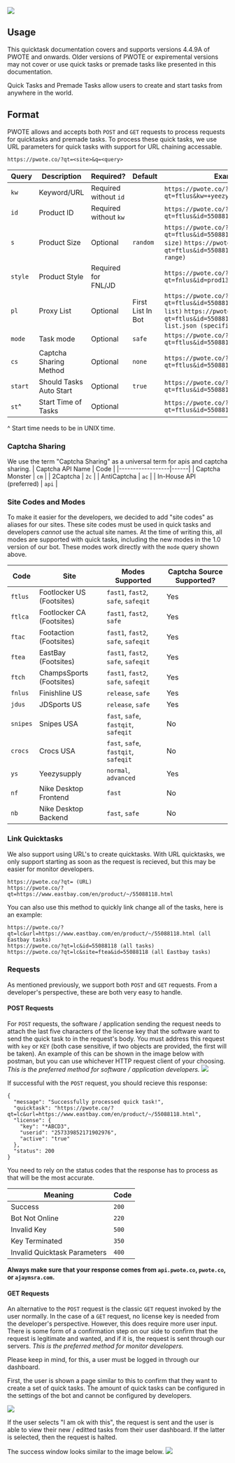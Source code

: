 ![](https://pbs.twimg.com/profile_banners/1123765884680585218/1596774649/1500x500)

## Usage
This quicktask documentation covers and supports versions 4.4.9A of PWOTE and onwards. Older versions of PWOTE or expiremental versions may not cover or use quick tasks or premade tasks like presented in this documentation. 

Quick Tasks and Premade Tasks allow users to create and start tasks from anywhere in the world. 


## Format
PWOTE allows and accepts both `POST` and `GET` requests to process requests for quicktasks and premade tasks. To process these quick tasks, we use URL parameters for quick tasks with support for URL chaining accessable. 

```http
https://pwote.co/?qt=<site>&q=<query>
```

|   Query   |  Description              | Required?              | Default              | Example |
|-----------|---------------------------|------------------------|----------------------|----------------------|
| `kw`      |  Keyword/URL              | Required without `id` |                      | `https://pwote.co/?qt=ftlus&kw=+yeezy,+350,+boost,-700` |
| `id`      |  Product ID               | Required without `kw` |                      | `https://pwote.co/?qt=ftlus&id=55088118`
| `s`       |  Product Size             | Optional               | `random`             | `https://pwote.co/?qt=ftlus&id=55088118&s=9.5 (single size)` `https://pwote.co/?qt=ftlus&id=55088118&s=7-10.5 (size range)` | 
| `style`   |  Product Style            | Required for FNL/JD      |                      | `https://pwote.co/?qt=fnlus&id=prod1360195&style=555088` |
| `pl`      |  Proxy List               | Optional               |  First List In Bot   | `https://pwote.co/?qt=ftlus&id=55088118&pl=1 (first list)` `https://pwote.co/?qt=ftlus&id=55088118&pl=proxy-list.json (specific)` |
| `mode`    |  Task mode                | Optional               |  `safe`              | `https://pwote.co/?qt=ftlus&id=55088118&mode=fast2` |
| `cs`      | Captcha Sharing Method    | Optional               |  `none`              | `https://pwote.co/?qt=ftlus&id=55088118&cs=cm` | 
| `start`   |  Should Tasks Auto Start  | Optional               |  `true`              | `https://pwote.co/?qt=ftlus&id=55088118&start=true` | 
| `st`^     |  Start Time of Tasks      | Optional               |                      | `https://pwote.co/?qt=ftlus&id=55088118&st=1610298110` | 
^ Start time needs to be in UNIX time. 

### Captcha Sharing
We use the term "Captcha Sharing" as a universal term for apis and captcha sharing. 
| Captcha API Name | Code | 
|------------------|------|
| Captcha Monster  | `cm` |
| 2Captcha         | `2c` | 
| AntiCaptcha      | `ac` | 
| In-House API (preferred) | `api` | 

### Site Codes and Modes
To make it easier for the developers, we decided to add "site codes" as aliases for our sites. These site codes must be used in quick tasks and developers *cannot* use the actual site names. At the time of writing this, all modes are supported with quick tasks, including the new modes in the 1.0 version of our bot. These modes work directly with the `mode` query shown above. 

| Code                | Site             | Modes Supported | Captcha Source Supported? |
|--------------------|-------------------|-------------------|-------------------|
| `ftlus` | Footlocker US (Footsites) | `fast1`, `fast2`, `safe`, `safeqit` | Yes | 
| `ftlca` | Footlocker CA (Footsites) | `fast1`, `fast2`, `safe` | Yes |
| `ftac` | Footaction (Footsites) | `fast1`, `fast2`, `safe`, `safeqit` | Yes | 
| `ftea` | EastBay (Footsites) | `fast1`, `fast2`, `safe`, `safeqit` | Yes | 
| `ftch` | ChampsSports (Footsites) | `fast1`, `fast2`, `safe`, `safeqit` | Yes | 
| `fnlus` | Finishline US | `release`, `safe` | Yes | 
| `jdus` | JDSports US | `release`, `safe` | Yes | 
| `snipes` | Snipes USA | `fast`, `safe`, `fastqit`, `safeqit` | No |
| `crocs` | Crocs USA | `fast`, `safe`, `fastqit`, `safeqit` | No |
| `ys` | Yeezysupply | `normal`, `advanced` | Yes |
| `nf` | Nike Desktop Frontend | `fast` | No |
| `nb` | Nike Desktop Backend | `fast`, `safe` | No | 

### Link Quicktasks
We also support using URL's to create quicktasks. With URL quicktasks, we only support starting as soon as the request is recieved, but this may be easier for monitor developers. 

```
https://pwote.co/?qt= (URL)
https://pwote.co/?qt=https://www.eastbay.com/en/product/~/55088118.html
```

You can also use this method to quickly link change all of the tasks, here is an example:
```
https://pwote.co/?qt=lc&url=https://www.eastbay.com/en/product/~/55088118.html (all Eastbay tasks)
https://pwote.co/?qt=lc&id=55088118 (all tasks)
https://pwote.co/?qt=lc&site=ftea&id=55088118 (all Eastbay tasks)
```

 ### Requests 
 As mentioned previously, we support both `POST` and `GET` requests. From a developer's perspective, these are both very easy to handle. 
 
 #### POST Requests
 For `POST` requests, the software / application sending the request needs to attach the last five characters of the license key that the software want to send the quick task to in the request's body. You must address this request with `key` or `KEY` (both case sensitive, if two objects are provided, the first will be taken). An example of this can be shown in the image below with postman, but you can use whichever HTTP request client of your choosing. *This is the preferred method for software / application developers.*
![](https://media.discordapp.net/attachments/702974537540698193/798018425296912404/unknown.png)

If successful with the `POST` request, you should recieve this response: 
```
{ 
  "message": "Successfully processed quick task!",
  "quicktask": "https://pwote.co/?qt=lc&url=https://www.eastbay.com/en/product/~/55088118.html",
  "license": {
    "key": "*ABCD3",
    "userid": "257339852171902976",
    "active": "true"
  },
  "status": 200
}
```

You need to rely on the status codes that the response has to process as that will be the most accurate. 

| Meaning | Code | 
|------------------|------|
| Success  | `200` |
| Bot Not Online         | `220` | 
| Invalid Key      | `500` | 
| Key Terminated | `350` | 
| Invalid Quicktask Parameters | `400` | 

**Always make sure that your response comes from `api.pwote.co`, `pwote.co`, or `ajaymsra.com`.**

#### GET Requests 
An alternative to the `POST` request is the classic `GET` request invoked by the user normally. In the case of a `GET` request, no license key is needed from the developer's perspective. However, this does require more user input. There is some form of a confirmation step on our side to confirm that the request is legitimate and wanted, and if it is, the request is sent through our servers. *This is the preferred method for monitor developers.*

Please keep in mind, for this, a user must be logged in through our dashboard. 

First, the user is shown a page similar to this to confirm that they want to create a set of quick tasks. The amount of quick tasks can be configured in the settings of the bot and cannot be configured by developers. 
 
 ![](https://media.discordapp.net/attachments/702974537540698193/798016913607229490/unknown.png?width=2154&height=1346)
 
 If the user selects "I am ok with this", the request is sent and the user is able to view their new / editted tasks from their user dashboard. If the latter is selected, then the request is halted. 
 
 The success window looks similar to the image below. 
 ![](https://media.discordapp.net/attachments/702974537540698193/798015663561900092/unknown.png)

